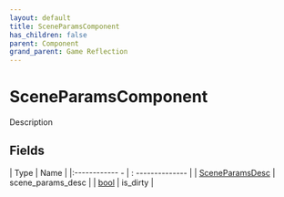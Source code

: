 ```yaml
---
layout: default
title: SceneParamsComponent
has_children: false
parent: Component
grand_parent: Game Reflection
---
```

# SceneParamsComponent
Description 

## Fields
| Type | Name |
|:------------ - | : -------------- |
| [SceneParamsDesc](game-reflection/components/scene_params_desc.md) | scene_params_desc |
| [bool](game-reflection/components/bool.md) | is_dirty |

